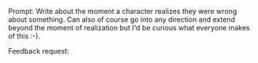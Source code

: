 Prompt: Write about the moment a character realizes they were wrong about something. Can also of course go into any direction and extend beyond the moment of realization but I'd be curious what everyone makes of this :-).


Feedback request: 



